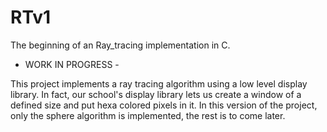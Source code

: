 # RTv1
The beginning of an Ray_tracing implementation in C.

- WORK IN PROGRESS -

 This project implements a ray tracing algorithm using a low level display library. In fact, our school's display library lets us create a window of a defined size and put hexa colored pixels in it.
 In this version of the project, only the sphere algorithm is implemented, the rest is to come later.
